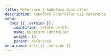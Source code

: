 ```yaml
---
title: Reference | Kubeform Controller
description: Kubeform Controller CLI Reference
menu:
  docs_{{ .version }}:
    identifier: reference-kfc
    name: Kubeform Controller
    weight: 10
    parent: reference
menu_name: docs_{{ .version }}
---
```

